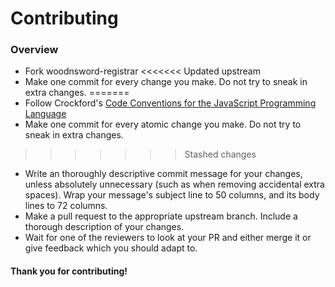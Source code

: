 # Contributing

### Overview

* Fork woodnsword-registrar
<<<<<<< Updated upstream
* Make one commit for every change you make. Do not try to sneak in
  extra changes.
=======
* Follow Crockford's [Code Conventions for the JavaScript
  Programming Language](http://javascript.crockford.com/code.html)
* Make one commit for every atomic change you make. Do not try to sneak
  in extra changes.
>>>>>>> Stashed changes
* Write an thoroughly descriptive commit message for your changes,
  unless absolutely unnecessary (such as when removing accidental extra
  spaces). Wrap your message's subject line to 50 columns, and its body
  lines to 72 columns.
* Make a pull request to the appropriate upstream branch. Include a
  thorough description of your changes.
* Wait for one of the reviewers to look at your PR and either merge it
  or give feedback which you should adapt to.


#### Thank you for contributing!

